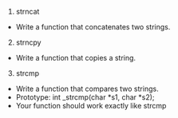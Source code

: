 1. strncat
- Write a function that concatenates two strings.

2. strncpy
- Write a function that copies a string.

3. strcmp
- Write a function that compares two strings.
- Prototype: int _strcmp(char *s1, char *s2);
- Your function should work exactly like strcmp






